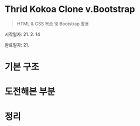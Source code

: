 # Thrid Kokoa Clone v.Bootstrap

> HTML & CSS 복습 및 Bootstrap 활용

시작일자: 21. 2. 14

완료일자: 21.

# 기본 구조

# 도전해본 부분

# 정리
